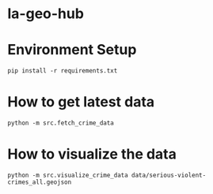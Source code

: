 # la-geo-hub

# Environment Setup

```
pip install -r requirements.txt
```

# How to get latest data

```
python -m src.fetch_crime_data 
```

# How to visualize the data

```
python -m src.visualize_crime_data data/serious-violent-crimes_all.geojson
```
